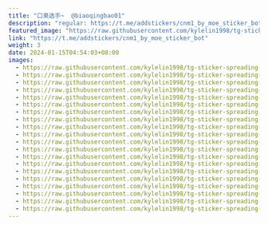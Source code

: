 ```yaml
---
title: "口臭选手~  @biaoqingbao01"
description: "regular: https://t.me/addstickers/cnm1_by_moe_sticker_bot"
featured_image: "https://raw.githubusercontent.com/kylelin1998/tg-sticker-spreading-worldwide-images/main/img/2677c035-23b9-4d0d-8396-931a83d61244.jpg"
link: "https://t.me/addstickers/cnm1_by_moe_sticker_bot"
weight: 3
date: 2024-01-15T04:54:03+08:00
images:
  - https://raw.githubusercontent.com/kylelin1998/tg-sticker-spreading-worldwide-images/main/img/2677c035-23b9-4d0d-8396-931a83d61244.jpg
  - https://raw.githubusercontent.com/kylelin1998/tg-sticker-spreading-worldwide-images/main/img/54d76866-80d1-4c28-a354-da79e5395266.jpg
  - https://raw.githubusercontent.com/kylelin1998/tg-sticker-spreading-worldwide-images/main/img/42516c32-575f-4c7a-a29d-5129d60aa737.jpg
  - https://raw.githubusercontent.com/kylelin1998/tg-sticker-spreading-worldwide-images/main/img/513a07fe-68d0-4568-a6e3-7bcbf382a655.jpg
  - https://raw.githubusercontent.com/kylelin1998/tg-sticker-spreading-worldwide-images/main/img/1161c40c-ccd1-4fea-9985-bb46fe79b136.jpg
  - https://raw.githubusercontent.com/kylelin1998/tg-sticker-spreading-worldwide-images/main/img/1460cf9d-ca85-4e96-86c5-19294263f501.jpg
  - https://raw.githubusercontent.com/kylelin1998/tg-sticker-spreading-worldwide-images/main/img/6cc41c24-ab62-48ae-b559-7efd7abb7eaa.jpg
  - https://raw.githubusercontent.com/kylelin1998/tg-sticker-spreading-worldwide-images/main/img/eaf3a953-5e4b-4bda-b36d-52ea0cbbad4d.jpg
  - https://raw.githubusercontent.com/kylelin1998/tg-sticker-spreading-worldwide-images/main/img/896fddc9-a1f2-47ba-8d71-cf69857c17d5.jpg
  - https://raw.githubusercontent.com/kylelin1998/tg-sticker-spreading-worldwide-images/main/img/1de301a9-2661-4422-bd46-0902aa49ad44.jpg
  - https://raw.githubusercontent.com/kylelin1998/tg-sticker-spreading-worldwide-images/main/img/c2ca4db4-aabd-4a69-bf41-41da044570d0.jpg
  - https://raw.githubusercontent.com/kylelin1998/tg-sticker-spreading-worldwide-images/main/img/5ee3af01-d79b-4886-91b5-448d851f59b5.jpg
  - https://raw.githubusercontent.com/kylelin1998/tg-sticker-spreading-worldwide-images/main/img/c94720ed-bb96-4492-b756-101c4e3d5e58.jpg
  - https://raw.githubusercontent.com/kylelin1998/tg-sticker-spreading-worldwide-images/main/img/77f49388-ba81-4dd6-ad38-f6b9aeefa6b8.jpg
  - https://raw.githubusercontent.com/kylelin1998/tg-sticker-spreading-worldwide-images/main/img/6fd8f1b1-5758-4bba-bf69-599a6b62ebc8.jpg
  - https://raw.githubusercontent.com/kylelin1998/tg-sticker-spreading-worldwide-images/main/img/86af7586-621d-4853-8b91-48be678633e1.jpg
  - https://raw.githubusercontent.com/kylelin1998/tg-sticker-spreading-worldwide-images/main/img/afc85340-9bd3-44b1-bbcc-ecf4461dfa37.jpg
  - https://raw.githubusercontent.com/kylelin1998/tg-sticker-spreading-worldwide-images/main/img/3853546a-94d4-4f47-8a9c-c0e282588b99.jpg
  - https://raw.githubusercontent.com/kylelin1998/tg-sticker-spreading-worldwide-images/main/img/ffe59e07-bb4e-4cdf-be43-a9e306275251.jpg
  - https://raw.githubusercontent.com/kylelin1998/tg-sticker-spreading-worldwide-images/main/img/4bdd0dac-37c2-4339-bd4f-3e67d1271ff3.jpg
---
```

